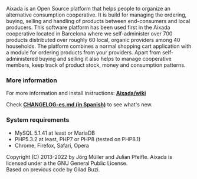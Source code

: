 Aixada is an Open Source platform that helps people to organize an alternative consumption cooperative. It is build for managing the ordering, buying, selling and handling of products between end-consumers and local producers. This software platform has been used first in the  Aixada cooperative located in Barcelona where we self-administer over 700 products distributed over roughly 60 local, organic providers among 40 households. The platform combines a normal shopping cart application with a module for ordering products from your providers. Apart from  self-administered buying and selling it also helps to manage cooperative members, keep track of product stock, money and consumption patterns. 

### More information
For more information and install instructions: **[Aixada/wiki](https://github.com/jmueller17/Aixada/wiki)**

Check **[CHANGELOG-es.md (in Spanish)](https://github.com/jmueller17/Aixada/blob/master/CHANGELOG-es.md)** to see what's new.

### System requirements
* MySQL 5.1.41 at least or MariaDB
* PHP5.3.2 at least, PHP7 or PHP8 (tested on PHP8.1)
* Chrome, Firefox, Safari, Opera

Copyright (C) 2013-2022 by Jörg Müller and Julian Pfeifle. Aixada is licensed under a the GNU General Public License.  
Based on previous code by Gilad Buzi.
